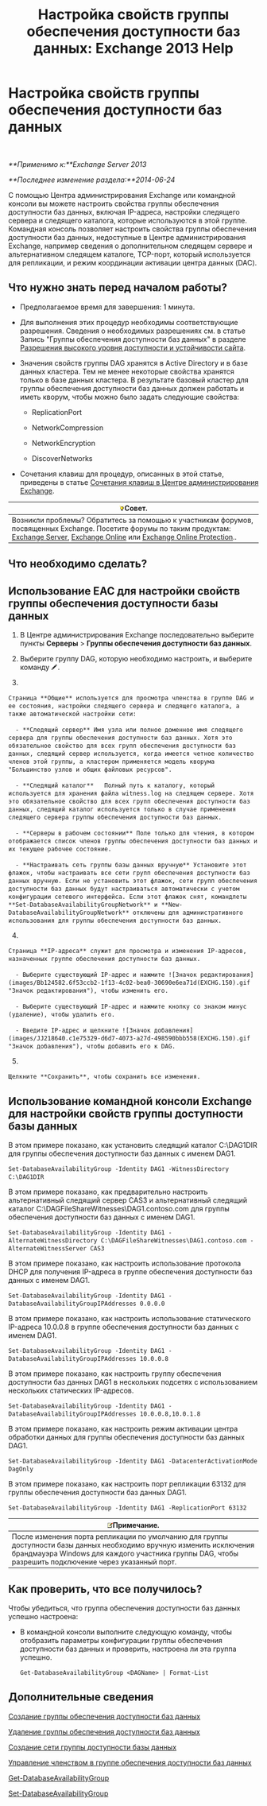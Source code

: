 ﻿---
title: 'Настройка свойств группы обеспечения доступности баз данных: Exchange 2013 Help'
TOCTitle: Настройка свойств группы обеспечения доступности баз данных
ms:assetid: 50daeac5-a16f-4362-a325-19e0fe25d59d
ms:mtpsurl: https://technet.microsoft.com/ru-ru/library/Dd297985(v=EXCHG.150)
ms:contentKeyID: 50488140
ms.date: 05/22/2018
mtps_version: v=EXCHG.150
ms.translationtype: MT
---

# Настройка свойств группы обеспечения доступности баз данных

 

_**Применимо к:**Exchange Server 2013_

_**Последнее изменение раздела:**2014-06-24_

С помощью Центра администрирования Exchange или командной консоли вы можете настроить свойства группы обеспечения доступности баз данных, включая IP-адреса, настройки следящего сервера и следящего каталога, которые используются в этой группе. Командная консоль позволяет настроить свойства группы обеспечения доступности баз данных, недоступные в Центре администрирования Exchange, например сведения о дополнительном следящем сервере и альтернативном следящем каталоге, TCP-порт, который используется для репликации, и режим координации активации центра данных (DAC).

## Что нужно знать перед началом работы?

  - Предполагаемое время для завершения: 1 минута.

  - Для выполнения этих процедур необходимы соответствующие разрешения. Сведения о необходимых разрешениях см. в статье Запись "Группы обеспечения доступности баз данных" в разделе [Разрешения высокого уровня доступности и устойчивости сайта](high-availability-and-site-resilience-permissions-exchange-2013-help.md).

  - Значения свойств группы DAG хранятся в Active Directory и в базе данных кластера. Тем не менее некоторые свойства хранятся только в базе данных кластера. В результате базовый кластер для группы обеспечения доступности баз данных должен работать и иметь кворум, чтобы можно было задать следующие свойства:
    
      - ReplicationPort
    
      - NetworkCompression
    
      - NetworkEncryption
    
      - DiscoverNetworks

  - Сочетания клавиш для процедур, описанных в этой статье, приведены в статье [Сочетания клавиш в Центре администрирования Exchange](keyboard-shortcuts-in-the-exchange-admin-center-exchange-online-protection-help.md).

<table>
<thead>
<tr class="header">
<th><img src="images/Bb124558.tip(EXCHG.150).gif" title="Совет" alt="Совет" />Совет.</th>
</tr>
</thead>
<tbody>
<tr class="odd">
<td>Возникли проблемы? Обратитесь за помощью к участникам форумов, посвященных Exchange. Посетите форумы по таким продуктам: <a href="https://go.microsoft.com/fwlink/p/?linkid=60612">Exchange Server</a>, <a href="https://go.microsoft.com/fwlink/p/?linkid=267542">Exchange Online</a> или <a href="https://go.microsoft.com/fwlink/p/?linkid=285351">Exchange Online Protection</a>..</td>
</tr>
</tbody>
</table>


## Что необходимо сделать?

## Использование EAC для настройки свойств группы обеспечения доступности базы данных

1.  В Центре администрирования Exchange последовательно выберите пункты **Серверы** \> **Группы обеспечения доступности баз данных**.

2.  Выберите группу DAG, которую необходимо настроить, и выберите команду ![Значок редактирования](images/Bb124582.6f53ccb2-1f13-4c02-bea0-30690e6ea71d(EXCHG.150).gif "Значок редактирования").

3.  
    
    Страница **Общие** используется для просмотра членства в группе DAG и ее состояния, настройки следящего сервера и следящего каталога, а также автоматической настройки сети:
    
      - **Следящий сервер** Имя узла или полное доменное имя следящего сервера для группы обеспечения доступности баз данных. Хотя это обязательное свойство для всех групп обеспечения доступности баз данных, следящий сервер используется, когда имеется четное количество членов этой группы, а кластером применяется модель кворума "Большинство узлов и общих файловых ресурсов".
    
      - **Следящий каталог**   Полный путь к каталогу, который используется для хранения файла witness.log на следящем сервере. Хотя это обязательное свойство для всех групп обеспечения доступности баз данных, следящий каталог используется только в случае применения следящего сервера группы обеспечения доступности баз данных.
    
      - **Серверы в рабочем состоянии** Поле только для чтения, в котором отображается список членов группы обеспечения доступности баз данных и их текущее рабочее состояние.
    
      - **Настраивать сеть группы базы данных вручную** Установите этот флажок, чтобы настраивать все сети групп обеспечения доступности баз данных вручную. Если не установить этот флажок, сети групп обеспечения доступности баз данных будут настраиваться автоматически с учетом конфигурации сетевого интерфейса. Если этот флажок снят, командлеты **Set-DatabaseAvailabilityGroupNetwork** и **New-DatabaseAvailabilityGroupNetwork** отключены для административного использования для группы обеспечения доступности баз данных.

4.  
    
    Страница **IP-адреса** служит для просмотра и изменения IP-адресов, назначенных группе обеспечения доступности баз данных.
    
      - Выберите существующий IP-адрес и нажмите ![Значок редактирования](images/Bb124582.6f53ccb2-1f13-4c02-bea0-30690e6ea71d(EXCHG.150).gif "Значок редактирования"), чтобы изменить его.
    
      - Выберите существующий IP-адрес и нажмите кнопку со знаком минус (удаление), чтобы удалить его.
    
      - Введите IP-адрес и щелкните ![Значок добавления](images/JJ218640.c1e75329-d6d7-4073-a27d-498590bbb558(EXCHG.150).gif "Значок добавления"), чтобы добавить его к DAG.

5.  
    
    Щелкните **Сохранить**, чтобы сохранить все изменения.

## Использование командной консоли Exchange для настройки свойств группы доступности базы данных

В этом примере показано, как установить следящий каталог C:\\DAG1DIR для группы обеспечения доступности баз данных с именем DAG1.

    Set-DatabaseAvailabilityGroup -Identity DAG1 -WitnessDirectory C:\DAG1DIR

В этом примере показано, как предварительно настроить альтернативный следящий сервер CAS3 и альтернативный следящий каталог C:\\DAGFileShareWitnesses\\DAG1.contoso.com для группы обеспечения доступности баз данных с именем DAG1.

    Set-DatabaseAvailabilityGroup -Identity DAG1 -AlternateWitnessDirectory C:\DAGFileShareWitnesses\DAG1.contoso.com -AlternateWitnessServer CAS3

В этом примере показано, как настроить использование протокола DHCP для получения IP-адреса в группе обеспечения доступности баз данных с именем DAG1.

    Set-DatabaseAvailabilityGroup -Identity DAG1 -DatabaseAvailabilityGroupIPAddresses 0.0.0.0

В этом примере показано, как настроить использование статического IP-адреса 10.0.0.8 в группе обеспечения доступности баз данных с именем DAG1.

    Set-DatabaseAvailabilityGroup -Identity DAG1 -DatabaseAvailabilityGroupIPAddresses 10.0.0.8

В этом примере показано, как настроить группу обеспечения доступности баз данных DAG1 в нескольких подсетях с использованием нескольких статических IP-адресов.

    Set-DatabaseAvailabilityGroup -Identity DAG1 -DatabaseAvailabilityGroupIPAddresses 10.0.0.8,10.0.1.8

В этом примере показано, как настроить режим активации центра обработки данных для группы обеспечения доступности баз данных DAG1.

    Set-DatabaseAvailabilityGroup -Identity DAG1 -DatacenterActivationMode DagOnly

В этом примере показано, как настроить порт репликации 63132 для группы обеспечения доступности баз данных DAG1.

    Set-DatabaseAvailabilityGroup -Identity DAG1 -ReplicationPort 63132

<table>
<thead>
<tr class="header">
<th><img src="images/JJ126620.note(EXCHG.150).gif" title="Примечание" alt="Примечание" />Примечание.</th>
</tr>
</thead>
<tbody>
<tr class="odd">
<td>После изменения порта репликации по умолчанию для группы доступности базы данных необходимо вручную изменить исключения брандмауэра Windows для каждого участника группы DAG, чтобы разрешить подключение через указанный порт.</td>
</tr>
</tbody>
</table>


## Как проверить, что все получилось?

Чтобы убедиться, что группа обеспечения доступности баз данных успешно настроена:

  - В командной консоли выполните следующую команду, чтобы отобразить параметры конфигурации группы обеспечения доступности баз данных и проверить, настроена ли эта группа успешно.
    
        Get-DatabaseAvailabilityGroup <DAGName> | Format-List

## Дополнительные сведения

[Создание группы обеспечения доступности баз данных](create-a-database-availability-group-exchange-2013-help.md)

[Удаление группы обеспечения доступности баз данных](remove-a-database-availability-group-exchange-2013-help.md)

[Создание сети группы доступности базы данных](create-a-database-availability-group-network-exchange-2013-help.md)

[Управление членством в группе обеспечения доступности баз данных](manage-database-availability-group-membership-exchange-2013-help.md)

[Get-DatabaseAvailabilityGroup](https://technet.microsoft.com/ru-ru/library/dd351226\(v=exchg.150\))

[Set-DatabaseAvailabilityGroup](https://technet.microsoft.com/ru-ru/library/dd297934\(v=exchg.150\))

